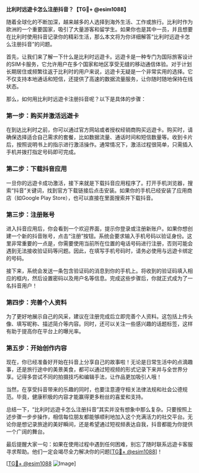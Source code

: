 **比利时远遊卡怎么注册抖音？【TG💪+ @esim1088】**

随着全球化的不断加深，越来越多的人选择到海外生活、工作或旅行。比利时作为欧洲的一个重要国家，吸引了大量游客和留学生。如果你也是其中一员，并且想要在比利时使用抖音记录你的精彩生活，那么本文将为你详细解答“比利时远遊卡怎么注册抖音”的问题。

首先，让我们来了解一下什么是比利时远遊卡。远遊卡是一种专门为国际旅客设计的SIM卡服务，它允许用户在多个国家和地区享受无缝的移动通信体验。对于计划长期居住或频繁往返于比利时的用户来说，远遊卡无疑是一个非常实用的选择。它不仅支持本地通话和短信，还提供了高速的数据流量服务，让你随时随地保持在线状态。

那么，如何用比利时远遊卡注册抖音呢？以下是具体的步骤：

### 第一步：购买并激活远遊卡

在到达比利时之前，你可以通过官方网站或者授权经销商购买远遊卡。购买时，请确保选择适合自己需求的套餐，比如数据流量、通话时间和短信数量等。收到卡片后，按照说明书上的指示进行激活操作。通常情况下，激活过程很简单，只需插入手机并拨打指定号码即可完成。

### 第二步：下载抖音应用

一旦你的远遊卡成功激活，接下来就是下载抖音应用程序了。打开手机浏览器，搜索“抖音”关键词，找到官方下载链接后点击安装。如果你的手机已经安装了应用商店（如Google Play Store），也可以直接在里面搜索并下载抖音。

### 第三步：注册账号

进入抖音应用后，你会看到一个欢迎界面，提示你登录或注册新账户。如果你想创建一个新的抖音账号，点击“注册”按钮。系统会要求输入手机号码以验证身份。这里非常重要的一点是，你需要使用当前所在位置的电话号码进行注册，否则可能会遇到无法接收验证码等问题。因此，在填写手机号码时，请务必使用与远遊卡绑定的号码。

接下来，系统会发送一条包含验证码的消息到你的手机上。将收到的验证码填入相应的框内，然后设置密码以及用户名等信息。完成这些步骤后，你就正式成为了一名抖音用户！

### 第四步：完善个人资料

为了更好地展示自己的风采，建议在注册完成后立即完善个人资料。这包括上传头像、填写昵称、描述简介等内容。同时，还可以关注一些感兴趣的话题标签，这样有助于提高你在平台上的曝光率。

### 第五步：开始创作内容

现在，你已经准备好开始在抖音上分享自己的故事啦！无论是日常生活中的点滴趣事，还是旅行途中的美景美食，都可以通过短视频的形式记录下来并与全世界分享。记得多尝试不同的拍摄技巧和编辑手法，让作品更加吸引人哦！

当然，在享受抖音带来的乐趣的同时，也要注意遵守相关法律法规和社会公德规范。毕竟，健康积极的内容才能赢得更多粉丝的喜爱和支持。

总结一下，“比利时远遊卡怎么注册抖音”其实并没有想象中那么复杂。只要按照上述步骤一步步操作，相信每位朋友都能够顺利地加入这个充满活力的社交平台。无论你是想记录旅途的美好瞬间，还是希望通过短视频表达自我，抖音都能为你提供一个广阔的舞台。

最后提醒大家一句：如果在使用过程中遇到任何困难，别忘了随时联系远遊卡客服寻求帮助。他们一定会竭尽全力解决你的问题[[TG💪+ @esim1088](https://t.me/s/esim1088)]！

[[TG💪+ @esim1088](https://t.me/s/esim1088) ![Image](https://i.postimg.cc/4NQfJmqS/Snipaste-2025-05-13-00-14-12.png)]